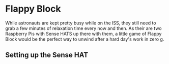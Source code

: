 # Flappy Block

While astronauts are kept pretty busy while on the ISS, they still need to grab a few minutes of relaxation time every now and then. As their are two Raspberry Pis with Sense HATS up there with them, a little game of Flappy Block would be the perfect way to unwind after a hard day's work in zero g.

## Setting up the Sense HAT

